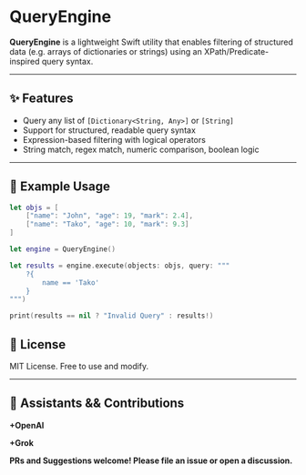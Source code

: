 # QueryEngine

**QueryEngine** is a lightweight Swift utility that enables filtering of structured data (e.g. arrays of dictionaries or strings) using an XPath/Predicate-inspired query syntax.

---

## ✨ Features

- Query any list of `[Dictionary<String, Any>]` or `[String]`
- Support for structured, readable query syntax
- Expression-based filtering with logical operators
- String match, regex match, numeric comparison, boolean logic

---

## 🧠 Example Usage

```swift
let objs = [ 
    ["name": "John", "age": 19, "mark": 2.4],
    ["name": "Tako", "age": 10, "mark": 9.3]
]

let engine = QueryEngine()

let results = engine.execute(objects: objs, query: """
    ?{
        name == 'Tako'
    }
""")

print(results == nil ? "Invalid Query" : results!)
```

## 📜 License

MIT License. Free to use and modify.

---

## 🙌 Assistants && Contributions

**+OpenAI**

**+Grok**

**PRs and Suggestions welcome! Please file an issue or open a discussion.**


